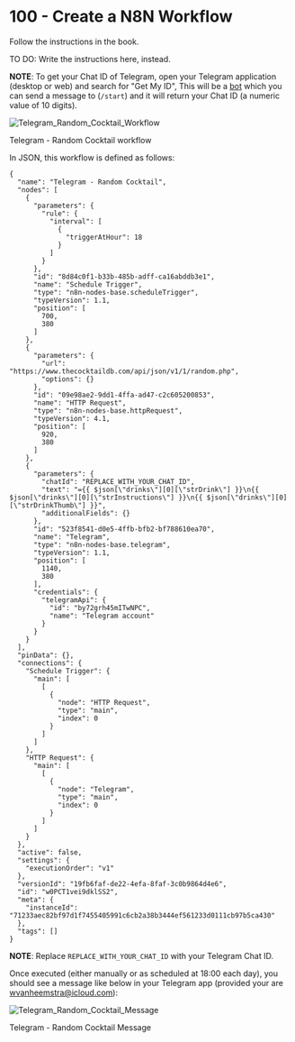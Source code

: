 # 100 - Create a N8N Workflow

Follow the instructions in the book.

TO DO: Write the instructions here, instead.

**NOTE**: To get your Chat ID of Telegram, open your Telegram application (desktop or web) and search for "Get My ID", This will be a [bot](https://web.telegram.org/k/#@getmyid_bot) which you can send a message to (```/start```) and it will return your Chat ID (a numeric value of 10 digits).

![Telegram_Random_Cocktail_Workflow](https://github.com/vanHeemstraSystems/n8n-telegram/assets/1499433/c6cbaa7d-83ff-4d77-9dd2-3af0bc7d66f7)

Telegram  - Random Cocktail workflow

In JSON, this workflow is defined as follows:

```
{
  "name": "Telegram - Random Cocktail",
  "nodes": [
    {
      "parameters": {
        "rule": {
          "interval": [
            {
              "triggerAtHour": 18
            }
          ]
        }
      },
      "id": "8d84c0f1-b33b-485b-adff-ca16abddb3e1",
      "name": "Schedule Trigger",
      "type": "n8n-nodes-base.scheduleTrigger",
      "typeVersion": 1.1,
      "position": [
        700,
        380
      ]
    },
    {
      "parameters": {
        "url": "https://www.thecocktaildb.com/api/json/v1/1/random.php",
        "options": {}
      },
      "id": "09e98ae2-9dd1-4ffa-ad47-c2c605200853",
      "name": "HTTP Request",
      "type": "n8n-nodes-base.httpRequest",
      "typeVersion": 4.1,
      "position": [
        920,
        380
      ]
    },
    {
      "parameters": {
        "chatId": "REPLACE_WITH_YOUR_CHAT_ID",
        "text": "={{ $json[\"drinks\"][0][\"strDrink\"] }}\n{{ $json[\"drinks\"][0][\"strInstructions\"] }}\n{{ $json[\"drinks\"][0][\"strDrinkThumb\"] }}",
        "additionalFields": {}
      },
      "id": "523f8541-d0e5-4ffb-bfb2-bf788610ea70",
      "name": "Telegram",
      "type": "n8n-nodes-base.telegram",
      "typeVersion": 1.1,
      "position": [
        1140,
        380
      ],
      "credentials": {
        "telegramApi": {
          "id": "by72grh45mITwNPC",
          "name": "Telegram account"
        }
      }
    }
  ],
  "pinData": {},
  "connections": {
    "Schedule Trigger": {
      "main": [
        [
          {
            "node": "HTTP Request",
            "type": "main",
            "index": 0
          }
        ]
      ]
    },
    "HTTP Request": {
      "main": [
        [
          {
            "node": "Telegram",
            "type": "main",
            "index": 0
          }
        ]
      ]
    }
  },
  "active": false,
  "settings": {
    "executionOrder": "v1"
  },
  "versionId": "19fb6faf-de22-4efa-8faf-3c0b9864d4e6",
  "id": "w0PCT1vei9dklSS2",
  "meta": {
    "instanceId": "71233aec82bf97d1f7455405991c6cb2a38b3444ef561233d0111cb97b5ca430"
  },
  "tags": []
}
```

**NOTE**: Replace ```REPLACE_WITH_YOUR_CHAT_ID``` with your Telegram Chat ID.

Once executed (either manually or as scheduled at 18:00 each day), you should see a message like below in your Telegram app (provided your are wvanheemstra@icloud.com):

![Telegram_Random_Cocktail_Message](https://github.com/vanHeemstraSystems/n8n-telegram/assets/1499433/53f92a76-87ee-4583-bb52-73ac3cca7e53)

Telegram - Random Cocktail Message
